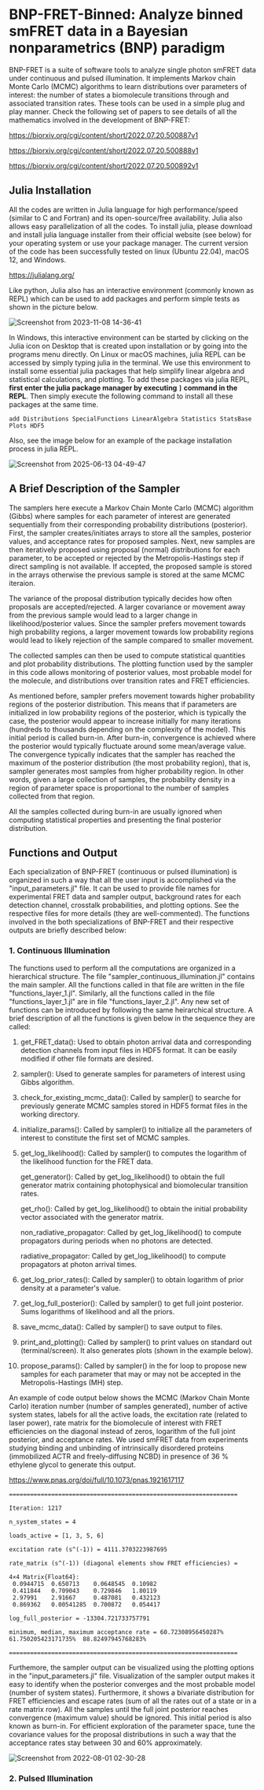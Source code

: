 # BNP-FRET-Binned: Analyze binned smFRET data in a Bayesian nonparametrics (BNP) paradigm

BNP-FRET is a suite of software tools to analyze single photon smFRET data under continuous and pulsed illumination. It implements Markov chain Monte Carlo (MCMC) algorithms to learn distributions over parameters of interest: the number of states a biomolecule transitions through and associated transition rates. These tools can be used in a simple plug and play manner. Check the following set of papers to see details of all the mathematics involved in the development of BNP-FRET:

https://biorxiv.org/cgi/content/short/2022.07.20.500887v1

https://biorxiv.org/cgi/content/short/2022.07.20.500888v1

https://biorxiv.org/cgi/content/short/2022.07.20.500892v1

## Julia Installation

All the codes are written in Julia language for high performance/speed (similar to C and Fortran) and its open-source/free availability. Julia also allows easy parallelization of all the codes. To install julia, please download and install julia language installer from their official website (see below) for your operating system or use your package manager. The current version of the code has been successfully tested on linux (Ubuntu 22.04), macOS 12, and Windows.

https://julialang.org/

Like python, Julia also has an interactive environment (commonly known as REPL) which can be used to add packages and perform simple tests as shown in the picture below.


![Screenshot from 2023-11-08 14-36-41](https://github.com/ayushsaurabh/B-SIM/assets/87823118/05bdffb9-6857-4209-9d8d-97cedd3a3578)


In Windows, this interactive environment can be started by clicking on the Julia icon on Desktop that is created upon installation or by going into the programs menu directly. On Linux or macOS machines, julia REPL can be accessed by simply typing julia in the terminal. We use this environment to install some essential julia packages that help simplify linear algebra and statistical calculations, and plotting. To add these packages via julia REPL, **first enter the julia package manager by executing `]` command in the REPL**. Then simply execute the following command to install all these packages at the same time.

```add Distributions SpecialFunctions LinearAlgebra Statistics StatsBase Plots HDF5```

Also, see the image below for an example of the package installation process in julia REPL.


![Screenshot from 2025-06-13 04-49-47](https://github.com/user-attachments/assets/fae7ecc4-9e54-4bf8-ad12-daaf1420822f)


## A Brief Description of the Sampler

The samplers here execute a Markov Chain Monte Carlo (MCMC) algorithm (Gibbs) where samples for each parameter of interest are generated sequentially from their corresponding probability distributions (posterior). First, the sampler creates/initiates arrays to store all the samples, posterior values, and acceptance rates for proposed samples. Next, new samples are then iteratively proposed using proposal (normal) distributions for each parameter, to be accepted or rejected by the Metropolis-Hastings step if direct sampling is not available. If accepted, the proposed sample is stored in the arrays otherwise the previous sample is stored at the same MCMC iteraion. 

The variance of the proposal distribution typically decides how often proposals are accepted/rejected. A larger covariance or movement away from the previous sample would lead to a larger change in likelihood/posterior values. Since the sampler prefers movement towards high probability regions, a larger movement towards low probability regions would lead to likely rejection of the sample compared to smaller movement.

The collected samples can then be used to compute statistical quantities and plot probability distributions. The plotting function used by the sampler in this code allows monitoring of posterior values, most probable model for the molecule, and distributions over transition rates and FRET efficiencies.

As mentioned before, sampler prefers movement towards higher probability regions of the posterior distribution. This means that if parameters are initialized in low probability regions of the posterior, which is typically the case, the posterior would appear to increase initially for many iterations (hundreds to thousands depending on the complexity of the model). This initial period is called burn-in. After burn-in, convergence is achieved where the posterior would typically fluctuate around some mean/average value. The convergence typically indicates that the sampler has reached the maximum of the posterior distribution (the most probability region), that is, sampler generates most samples from higher probability region. In other words, given a large collection of samples, the probability density in a region of parameter space is proportional to the number of samples collected from that region. 
 
All the samples collected during burn-in are usually ignored when computing statistical properties and presenting the final posterior distribution. 


## Functions and Output
Each specialization of BNP-FRET (continuous or pulsed illumination) is organized in such a way that all the user input is accomplished via the "input_parameters.jl" file. It can be used to provide file names for experimental FRET data and sampler output, background rates for each detection channel, crosstalk probabilities, and plotting options. See the respective files for more details (they are well-commented). The functions involved in the both specializations of BNP-FRET and their respective outputs are briefly described below:

### 1. Continuous Illumination

The functions used to perform all the computations are organized in a hierarchical structure. The file "sampler_continuous_illumination.jl" contains the main sampler. All the functions called in that file are written in the file "functions_layer_1.jl". Similarly, all the functions called in the file "functions_layer_1.jl" are in file "functions_layer_2.jl". Any new set of functions can be introduced by following the same heirarchical structure. A brief description of all the functions is given below in the sequence they are called:

1. get_FRET_data(): Used to obtain photon arrival data and corresponding detection channels from input files in HDF5 format. It can be easily modified if other file formats are desired.

2. sampler(): Used to generate samples for parameters of interest using Gibbs algorithm.

3. check_for_existing_mcmc_data(): Called by sampler() to searche for previously generate MCMC samples stored in HDF5 format files in the working directory.

4. initialize_params(): Called by sampler() to initialize all the parameters of interest to constitute the first set of MCMC samples.

5. get_log_likelihood(): Called by sampler() to computes the logarithm of the likelihood function for the FRET data.

   get_generator(): Called by get_log_likelihood() to obtain the full generator matrix containing photophysical and biomolecular transition rates.
   
   get_rho(): Called by get_log_likelihood() to obtain the initial probability vector associated with the generator matrix.
   
   non_radiative_propagator: Called by get_log_likelihood() to compute propagators during periods when no photons are detected.
   
   radiative_propagator: Called by get_log_likelihood() to compute propagators at photon arrival times.

6. get_log_prior_rates(): Called by sampler() to obtain logarithm of prior density at a parameter's value.

7. get_log_full_posterior(): Called by sampler() to get full joint posterior. Sums logarithms of likelihood and all the priors.

8. save_mcmc_data(): Called by sampler() to save output to files.

9. print_and_plotting(): Called by sampler() to print values on standard out (terminal/screen). It also generates plots (shown in the example below).

10. propose_params(): Called by sampler() in the for loop to propose new samples for each parameter that may or may not be accepted in the Metropolis-Hastings (MH) step.



An example of code output below shows the MCMC (Markov Chain Monte Carlo) iteration number (number of samples generated), number of active system states, labels for all the active loads, the excitation rate (related to laser power), rate matrix for the biomolecule of interest with FRET efficiencies on the diagonal instead of zeros, logarithm of the full joint posterior, and acceptance rates. We used smFRET data from experiments studying binding and unbinding of intrinsically disordered proteins (immobilized ACTR and freely-diffusing NCBD) in presence of 36 % ethylene glycol to generate this output.

https://www.pnas.org/doi/full/10.1073/pnas.1921617117


```
=================================================================
 
Iteration: 1217
 
n_system_states = 4
 
loads_active = [1, 3, 5, 6]
 
excitation rate (s^(-1)) = 4111.3703223987695
 
rate_matrix (s^(-1)) (diagonal elements show FRET efficiencies) =
 
4×4 Matrix{Float64}:
 0.0944715  0.650713    0.0648545  0.10982
 0.411844   0.709043    0.729846   1.80119
 2.97991    2.91667     0.487081   0.432123
 0.869362   0.00541285  0.700872   0.054417 
 
log_full_posterior = -13304.721733757791
 
minimum, median, maximum acceptance rate = 60.72308956450287%  61.750205423171735%  88.82497945768283%  
 
=================================================================
```






Furthemore, the sampler output can be visualized using the plotting options in the "input_parameters.jl" file. Visualization of the sampler output makes it easy to identify when the posterior converges and the most probable model (number of system states). Furthermore, it shows a bivariate distribution for FRET efficiencies and escape rates (sum of all the rates out of a state or in a rate matrix row). All the samples until the full joint posterior reaches convergence (maximum value) should be ignored. This initial period is also known as burn-in. For efficient exploration of the parameter space, tune the covariance values for the proposal distributions in such a way that the acceptance rates stay between 30 and 60% approximately.


![Screenshot from 2022-08-01 02-30-28](https://user-images.githubusercontent.com/87823118/182118887-f2f7426d-0508-4e8f-8bf3-dd0846466f22.png)

### 2. Pulsed Illumination


